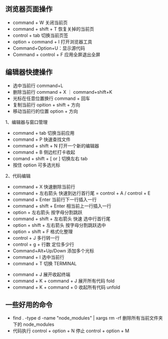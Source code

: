 ## 浏览器页面操作

- command + W 关闭当前页
- command + shift + T 恢复关掉的当前页
- control + tab 切换当前页签
- option + command + I 打开浏览器工具
- Command+Option+U：显示源代码
- Command + control + F 应用全屏退出全屏

## 编辑器快捷操作

- 选中当前行 command+L
- 删除当前行 command + X ｜ command+shift+K
- 光标在任意位置换行 command + 回车
- 复制当前行 opition + shift + 方向
- 移动当前行的位置 option + 方向

1、编辑器与窗口管理

- command + tab 切换当前应用
- command + P 快速查找文件
- command + shift + N 打开一个新的编辑器
- command + B 侧边栏打卡收起
- comand + shift + [ or ] 切换左右 tab
- 按住 option 可多选光标

2、代码编辑

- command + X 快速删除当前行
- command + 左右箭头 快速到达行首行尾 = control + A / control + E
- command + Enter 当前行下一行插入一行
- command + shift + Enter 相当前上一行插入一行
- option + 左右箭头 按字母分割跳跃
- command + shift + 左右箭头 快速 选中行首行尾
- option + shift + 左右箭头 按字母分割跳跃选中
- option + shift + F 格式化整理
- control + J 多行转一行
- control + g + 行数 定位多少行
- Command+Alt+Up/Down 添加多个光标
- command + l 选中当前行
- command + T 切换 TERMINAL
<!-- - command + K 展开收起当前代码块
- command + J 多行合一行 -->
- command + J 展开收起终端
- command + K + command + J 展开所有代码 fold
- command + K + command + 0 收起所有代码 unfold

## 一些好用的命令

- find . -type d -name "node_modules" | xargs rm -rf 删除所有当前文件夹下的 node_modules
- 代码执行 control + option + N 停止 control + option + M
